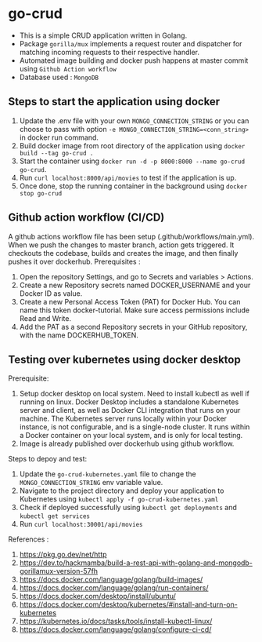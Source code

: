 # go-crud
- This is a simple CRUD application written in Golang.
- Package `gorilla/mux` implements a request router and dispatcher for matching incoming requests to their respective handler.
- Automated image building and docker push happens at master commit using `Github Action workflow`
- Database used : `MongoDB`

Steps to start the application using docker
--------------------------------------------
1. Update the .env file with your own `MONGO_CONNECTION_STRING` or you can choose to pass with option `-e MONGO_CONNECTION_STRING=<conn_string>` in docker run command.
2. Build docker image from root directory of the application using `docker build --tag go-crud .`
3. Start the container using `docker run -d -p 8000:8000 --name go-crud go-crud`.
4. Run `curl localhost:8000/api/movies` to test if the application is up.
5. Once done, stop the running container in the background using `docker stop go-crud`

Github action workflow (CI/CD)
------------------------------
A github actions workflow file has been setup (.github/workflows/main.yml). When we push the changes to master branch, action gets triggered. It checkouts the codebase, builds and creates the image, and then finally pushes it over dockerhub.
Prerequisites :
1. Open the repository Settings, and go to Secrets and variables > Actions.
2. Create a new Repository secrets named DOCKER_USERNAME and your Docker ID as value.
3. Create a new Personal Access Token (PAT) for Docker Hub. You can name this token docker-tutorial. Make sure access permissions include Read and Write.
4. Add the PAT as a second Repository secrets in your GitHub repository, with the name DOCKERHUB_TOKEN.

Testing over kubernetes using docker desktop
---------------------------------------------
Prerequisite:
1. Setup docker desktop on local system. Need to install kubectl as well if running on linux.
Docker Desktop includes a standalone Kubernetes server and client, as well as Docker CLI integration that runs on your machine.
The Kubernetes server runs locally within your Docker instance, is not configurable, and is a single-node cluster. It runs within a Docker container on your local system, and is only for local testing.
2. Image is already published over dockerhub using github workflow.

Steps to depoy and test:
1. Update the `go-crud-kubernetes.yaml` file to change the `MONGO_CONNECTION_STRING` env variable value.
2. Navigate to the project directory and deploy your application to Kubernetes using `kubectl apply -f go-crud-kubernetes.yaml`
3. Check if deployed successfully using `kubectl get deployments` and `kubectl get services`
4. Run `curl localhost:30001/api/movies`


References : 
1. https://pkg.go.dev/net/http
2. https://dev.to/hackmamba/build-a-rest-api-with-golang-and-mongodb-gorillamux-version-57fh
3. https://docs.docker.com/language/golang/build-images/
4. https://docs.docker.com/language/golang/run-containers/
5. https://docs.docker.com/desktop/install/ubuntu/
6. https://docs.docker.com/desktop/kubernetes/#install-and-turn-on-kubernetes
7. https://kubernetes.io/docs/tasks/tools/install-kubectl-linux/
8. https://docs.docker.com/language/golang/configure-ci-cd/

